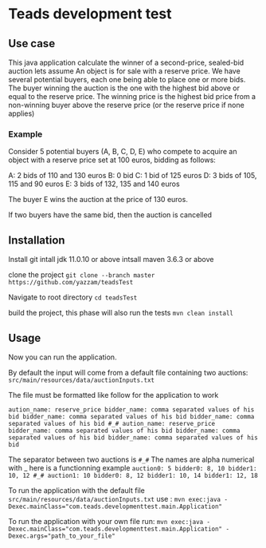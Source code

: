 # Teads development test

## Use case
This java application calculate the winner of a second-price, sealed-bid auction
lets assume
An object is for sale with a reserve price.
We have several potential buyers, each one being able to place one or more bids.
The buyer winning the auction is the one with the highest bid above or equal to the reserve price.
The winning price is the highest bid price from a non-winning buyer above the reserve price (or the reserve price if none applies)

### Example
Consider 5 potential buyers (A, B, C, D, E) who compete to acquire an object with a reserve price set at 100 euros, bidding as follows:

A: 2 bids of 110 and 130 euros
B: 0 bid
C: 1 bid of 125 euros
D: 3 bids of 105, 115 and 90 euros
E: 3 bids of 132, 135 and 140 euros

The buyer E wins the auction at the price of 130 euros.

If two buyers have the same bid, then the auction is cancelled

## Installation
Install git
intall jdk 11.0.10 or above
intsall maven 3.6.3 or above

clone the project
`git clone --branch master https://github.com/yazzam/teadsTest`

Navigate to root directory
`cd teadsTest`

build the project, this phase will also run the tests
`mvn clean install`

## Usage
Now you can run the application.

By default the input will come from a default file containing two auctions: `src/main/resources/data/auctionInputs.txt`

The file must be formatted like follow for the application to work

`aution_name: reserve_price
bidder_name: comma separated values of his bid
bidder_name: comma separated values of his bid
bidder_name: comma separated values of his bid
#_#
aution_name: reserve_price
bidder_name: comma separated values of his bid
bidder_name: comma separated values of his bid
bidder_name: comma separated values of his bid`

The separator between two auctions is `#_#`
The names are alpha numerical with _
here is a functionning example
`
auction0: 5
bidder0: 8, 10
bidder1: 10, 12
#_#
auction1: 10
bidder0: 8, 12
bidder1: 10, 14
bidder1: 12, 18
`

To run the application with the default file  `src/main/resources/data/auctionInputs.txt` use :
`mvn exec:java -Dexec.mainClass="com.teads.developmenttest.main.Application"`

To run the application with your own file run:
`mvn exec:java -Dexec.mainClass="com.teads.developmenttest.main.Application" -Dexec.args="path_to_your_file"`

